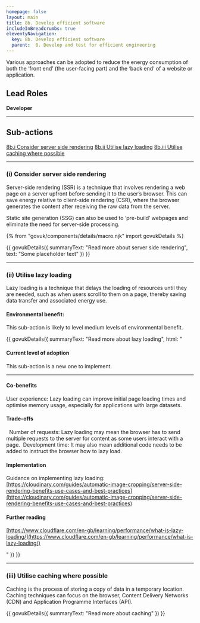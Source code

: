 ```yaml
---
homepage: false
layout: main
title: 8b. Develop efficient software
includeInBreadcrumbs: true
eleventyNavigation:
  key: 8b. Develop efficient software
  parent:  8. Develop and test for efficient engineering
---
```


Various approaches can be adopted to reduce the energy consumption of both the ‘front end’ (the user-facing part) and the ‘back end’ of a website or application.

## Lead Roles

<p class="govuk-body"><strong class="govuk-tag">
  Developer
</strong></p>

* * *

## Sub-actions

[8b.i Consider server side rendering](#(i)-consider-server-side-rendering)
[8b.ii Utilise lazy loading](#(ii)-utilise-lazy-loading)
[8b.iii Utilise caching where possible](#(iii)-utilise-caching-where-possible)

* * *

###  (i) Consider server side rendering

Server-side rendering (SSR) is a technique that involves rendering a web page on a server upfront before sending it to the user’s browser. This can save energy relative to client-side rendering (CSR), where the browser generates the content after receiving the raw data from the server.

Static site generation (SSG) can also be used to ‘pre-build’ webpages and eliminate the need for server-side processing.

{% from "govuk/components/details/macro.njk" import govukDetails %}

{{ govukDetails({
  summaryText: "Read more about server side rendering",
  text: "Some placeholder text"
}) }}
* * *

###  (ii) Utilise lazy loading

Lazy loading is a technique that delays the loading of resources until they are needed, such as when users scroll to them on a page, thereby saving data transfer and associated energy use. 

#### Environmental benefit: 
This sub-action is likely to level medium levels of environmental benefit.

{{ govukDetails({
  summaryText: "Read more about lazy loading",
  html: "

#### Current level of adoption

This sub-action is a new one to implement.  

***
  
#### Co-benefits

User experience: Lazy loading can improve initial page loading times and optimise memory usage, especially for applications with large datasets. 

#### Trade-offs
 
Number of requests: Lazy loading may mean the browser has to send multiple requests to the server for content as some users interact with a page. 
Development time: It may also mean additional code needs to be added to instruct the browser how to lazy load. 

#### Implementation

Guidance on implementing lazy loading:
[https://cloudinary.com/guides/automatic-image-cropping/server-side-rendering-benefits-use-cases-and-best-practices](https://cloudinary.com/guides/automatic-image-cropping/server-side-rendering-benefits-use-cases-and-best-practices)

#### Further reading 

[https://www.cloudflare.com/en-gb/learning/performance/what-is-lazy-loading/](https://www.cloudflare.com/en-gb/learning/performance/what-is-lazy-loading/)

"
}) }}

* * *

### (iii) Utilise caching where possible

Caching is the process of storing a copy of data in a temporary location. Caching techniques can focus on the browser, Content Delivery Networks (CDN) and Application Programme Interfaces (API).

{{ govukDetails({
  summaryText: "Read more about caching"
}) }}